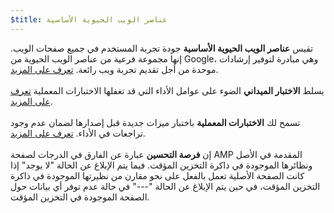 ```yaml
---
$title: عناصر الويب الحيوية الأساسية
---
```


تقيس **عناصر الويب الحيوية الأساسية** جودة تجربة المستخدم في جميع صفحات الويب. إنها مجموعة فرعية من عناصر الويب الحيوية من Google، وهي مبادرة لتوفير إرشادات موحدة من أجل تقديم تجربة ويب رائعة. [تعرف على المزيد](https://web.dev/vitals/). <br><br> يسلط **الاختبار الميداني** الضوء على عوامل الأداء التي قد تغفلها الاختبارات المعملية [تعرف على المزيد](https://web.dev/user-centric-performance-metrics/#in-the-field). <br><br> تسمح لك **الاختبارات المعملية** باختبار ميزات جديدة قبل إصدارها لضمان عدم وجود تراجعات في الأداء. [تعرف على المزيد](https://web.dev/user-centric-performance-metrics/#in-the-lab). <br><br> إن **فرصة التحسين** عبارة عن الفارق في الدرجات لصفحة AMP المقدمة في الأصل ونظائرها الموجودة في ذاكرة التخزين المؤقت. فيما يتم الإبلاغ عن الحالة "لا يوجد" إذا كانت الصفحة الأصلية تعمل بالفعل على نحو مقارن من نظيرتها الموجودة في ذاكرة التخزين المؤقت، في حين يتم الإبلاغ عن الحالة "---" في حالة عدم توفر أي بيانات حول الصفحة الموجودة في التخزين المؤقت.

